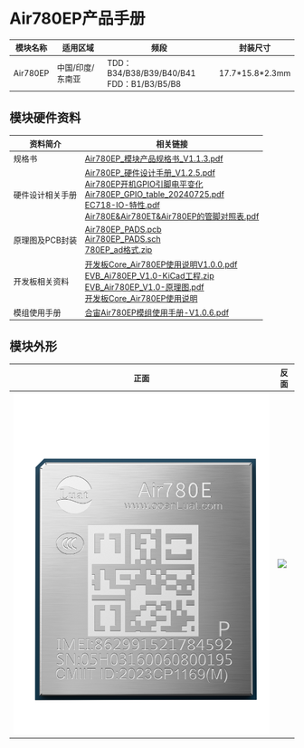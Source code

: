 # Air780EP产品手册

| 模块名称 | 适用区域         | 频段                                            | 封装尺寸          |
| -------- | ---------------- | ----------------------------------------------- | ----------------- |
| Air780EP | 中国/印度/东南亚 | TDD：B34/B38/B39/B40/B41 <br />FDD：B1/B3/B5/B8 | 17.7\*15.8\*2.3mm |

## 模块硬件资料

| 资料简介         | 相关链接                                                                                                                                                                                                                                                                                                                                                                                                                                                                                                                                                                                                                                                                                                                      |
| ---------------- | ----------------------------------------------------------------------------------------------------------------------------------------------------------------------------------------------------------------------------------------------------------------------------------------------------------------------------------------------------------------------------------------------------------------------------------------------------------------------------------------------------------------------------------------------------------------------------------------------------------------------------------------------------------------------------------------------------------------------------- |
| 规格书           | [Air780EP_模块产品规格书_V1.1.3.pdf](https://cdn.openluat-luatcommunity.openluat.com/attachment/20240814170652616_Air780EP_模块产品规格书_V1.1.3.pdf)                                                                                                                                                                                                                                                                                                                                                                                                                                                                                                                                                                            |
| 硬件设计相关手册 | [Air780EP_硬件设计手册_V1.2.5.pdf](https://cdn.openluat-luatcommunity.openluat.com/attachment/20240930104015002_Air780EP_硬件设计手册_V1.2.5.pdf)<br />[Air780EP开机GPIO引脚电平变化](https://doc.openluat.com/article/5040 "Air780EP开机GPIO引脚电平变化")<br /> [Air780EP_GPIO_table_20240725.pdf](https://cdn.openluat-luatcommunity.openluat.com/attachment/20240725200530002_Air780EP&Air780EPV_GPIO_table_20240725.pdf)<br />[EC718-IO-特性.pdf](https://cdn.openluat-luatcommunity.openluat.com/attachment/20240508154435627_EC718-IO-特性.pdf)<br />[Air780E&amp;Air780ET&amp;Air780EP的管脚对照表.pdf](https://cdn.openluat-luatcommunity.openluat.com/attachment/20240701144747559_Air780E&Air780ET&Air780EP的管脚对照表.pdf) |
| 原理图及PCB封装  | [Air780EP_PADS.pcb](https://cdn.openluat-luatcommunity.openluat.com/attachment/20240304174515360_Air780EP_PADS.pcb)<br />[Air780EP_PADS.sch](https://cdn.openluat-luatcommunity.openluat.com/attachment/20240304174548538_Air780EP_PADS.sch)<br />[780EP_ad格式.zip](https://cdn.openluat-luatcommunity.openluat.com/attachment/20240424170844720_780ep_ad格式.zip)                                                                                                                                                                                                                                                                                                                                                                |
| 开发板相关资料   | [开发板Core_Air780EP使用说明V1.0.0.pdf](https://cdn.openluat-luatcommunity.openluat.com/attachment/20240920105929207_开发板Core_Air780EP使用说明V1.0.0.pdf) <br /> [EVB_Ai780EP_V1.0-KiCad工程.zip](https://cdn.openluat-luatcommunity.openluat.com/attachment/20240105140550562_EVB_Air780EP_V1.0-KiCad工程.zip)<br /> [EVB_Air780EP_V1.0-原理图.pdf](https://cdn.openluat-luatcommunity.openluat.com/attachment/20240105140616346_EVB_Air780EP_V1.0-原理图.pdf)<br />[开发板Core_Air780EP使用说明](https://doc.openluat.com/share_article/ekP9pxVv5b0m8 "开发板Core_Air780EP使用说明")                                                                                                                                               |
| 模组使用手册     | [合宙Air780EP模组使用手册-V1.0.6.pdf](https://cdn.openluat-luatcommunity.openluat.com/attachment/20240703171742337_合宙Air780EP模组使用手册-V1.0.6.pdf)                                                                                                                                                                                                                                                                                                                                                                                                                                                                                                                                                                          |

## 模块外形

| 正面                   | 反面                          |
| ---------------------- | ----------------------------- |
| ![](./image/780EP.png) | ![](./image/780E系列反面.png) |

## 
